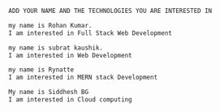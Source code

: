 ```bash
  ADD YOUR NAME AND THE TECHNOLOGIES YOU ARE INTERESTED IN
```

```bash
  my name is Rohan Kumar.
  I am interested in Full Stack Web Development
```
```bash
  my name is subrat kaushik.
  I am interested in Web Development
```

```bash
  my name is Rynatte
  I am interested in MERN stack Development
```
```bash
  My name is Siddhesh BG
  I am interested in Cloud computing
```
